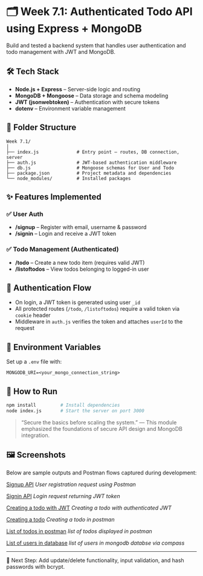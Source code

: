 # 🗂️ Week 7.1: Authenticated Todo API using Express + MongoDB

Build and tested a backend system that handles user authentication and todo management with JWT and MongoDB.

## 🛠️ Tech Stack
- **Node.js + Express** – Server-side logic and routing
- **MongoDB + Mongoose** – Data storage and schema modeling
- **JWT (jsonwebtoken)** – Authentication with secure tokens
- **dotenv** – Environment variable management

## 📁 Folder Structure
```
Week 7.1/
│
├── index.js              # Entry point – routes, DB connection, server
├── auth.js               # JWT-based authentication middleware
├── db.js                 # Mongoose schemas for User and Todo
├── package.json          # Project metadata and dependencies
└── node_modules/         # Installed packages
```

## ✨ Features Implemented

### ✅ User Auth
- **/signup** – Register with email, username & password
- **/signin** – Login and receive a JWT token

### ✅ Todo Management (Authenticated)
- **/todo** – Create a new todo item (requires valid JWT)
- **/listoftodos** – View todos belonging to logged-in user

## 🔐 Authentication Flow
- On login, a JWT token is generated using user `_id`
- All protected routes (`/todo`, `/listoftodos`) require a valid token via `cookie` header
- Middleware in `auth.js` verifies the token and attaches `userId` to the request

## 📌 Environment Variables
Set up a `.env` file with:
```env
MONGODB_URI=<your_mongo_connection_string>
```

## 🚀 How to Run
```bash
npm install         # Install dependencies
node index.js       # Start the server on port 3000
```

> “Secure the basics before scaling the system.” — This module emphasized the foundations of secure API design and MongoDB integration.

## 🖼️ Screenshots

Below are sample outputs and Postman flows captured during development:

[Signup API](<screenshots/signup endpoint.png>)
*User registration request using Postman*

[Signin API](<screenshots/signin endpoint.png>)
*Login request returning JWT token*

[Creating a todo with JWT](<screenshots/creating a todo with jwt.png>)
*Creating a todo with authenticated JWT*

[Creating a todo](<screenshots/creating a todo.png>)
*Creating a todo in postman*

[List of todos in postman](<screenshots/todos postman.png>)
*list of todos displayed in postman*

[List of users in database](<screenshots/users database.png>)
*list of users in mongodb databse via compass* 

---

🧠 Next Step: Add update/delete functionality, input validation, and hash passwords with bcrypt.
